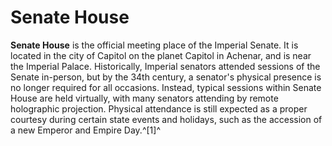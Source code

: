 # Senate House
**Senate House** is the official meeting place of the Imperial Senate. It is located in the city of Capitol on the planet Capitol in Achenar, and is near the Imperial Palace. Historically, Imperial senators attended sessions of the Senate in-person, but by the 34th century, a senator's physical presence is no longer required for all occasions. Instead, typical sessions within Senate House are held virtually, with many senators attending by remote holographic projection. Physical attendance is still expected as a proper courtesy during certain state events and holidays, such as the accession of a new Emperor and Empire Day.^[1]^